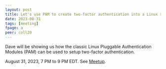 ```yaml
---
layout: post
title: Let's use PAM to create two-factor authentication into a Linux server
date: 2023-08-31
tags: [meeting]
fpage: a
peer: coll20
---
```


Dave will be showing us how the classic Linux Pluggable Authentication Modules
(PAM) can be used to setup two-factor authentication.

August 31, 2023, 7 PM to 9 PM EDT. See [Meetup]({{site.meetupurl}}).
